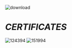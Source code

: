 ![download](https://user-images.githubusercontent.com/120650256/208385967-841e4379-1de7-4309-8cc5-3e7b546d613c.jpeg)
# **_CERTIFICATES_**
![124394](https://user-images.githubusercontent.com/120650256/208386678-d1ef8716-d4fa-4574-870a-8a589c013eec.png)
![151994](https://user-images.githubusercontent.com/120650256/208386681-c403c13d-83e1-40ee-b68d-e775f29bc4d6.png)
